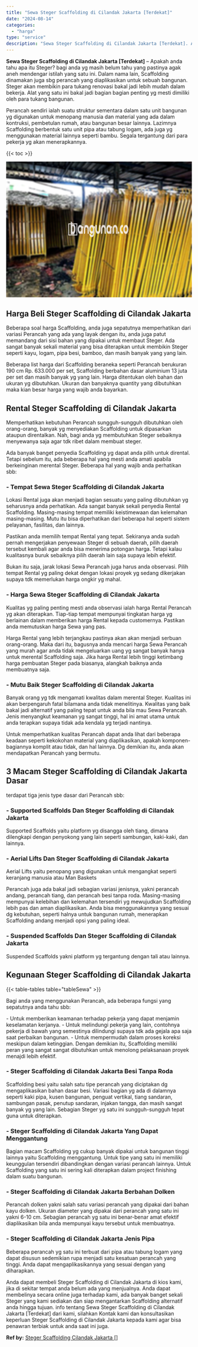 ```yaml
---
title: "Sewa Steger Scaffolding di Cilandak Jakarta [Terdekat]"
date: "2024-08-14"
categories: 
  - "harga"
type: "service"
description: "Sewa Steger Scaffolding di Cilandak Jakarta [Terdekat]. Anda dapat membeli Steger Scaffolding di Cilandak Jakarta di kios kami, jika di sekitar tempat anda b..."
---
```


**Sewa Steger Scaffolding di Cilandak Jakarta \[Terdekat\]** – Apakah anda tahu apa itu Steger? bagi anda yg masih belum tahu yang pastinya agak aneh mendengar istilah yang satu ini. Dalam nama lain, Scaffolding dinamakan juga sbg perancah yang diaplikasikan untuk sebuah bangunan. Steger akan membikin para tukang renovasi bakal jadi lebih mudah dalam bekerja. Alat yang satu ini bakal jadi bagian bagian penting yg mesti dimiliki oleh para tukang bangunan.

Perancah sendiri ialah suatu struktur sementara dalam satu unit bangunan yg digunakan untuk menopang manusia dan material yang ada dalam kontruksi, pembetulan rumah, atau bangunan besar lainnya. Lazimnya Scaffolding berbentuk satu unit pipa atau tabung logam, ada juga yg menggunakan material lainnya seperti bambu. Segala tergantung dari para pekerja yg akan menerapkannya.

{{< toc >}}

![Sewa Steger Scaffolding di Cilandak Jakarta [Terdekat]](/images/sewa-scaffolding-steger-11.png)

## Harga Beli Steger Scaffolding di Cilandak Jakarta

Beberapa soal harga Scaffolding, anda juga sepatutnya memperhatikan dari variasi Perancah yang ada yang layak dengan itu, anda juga patut memandang dari sisi bahan yang dipakai untuk membaut Steger. Ada sangat banyak sekali material yang bisa diterapkan untuk membikin Steger seperti kayu, logam, pipa besi, bamboo, dan masih banyak yang yang lain.

Beberapa list harga dari Scaffolding beraneka seperti Perancah berukuran 190 cm Rp. 633.000 per set, Scaffolding berbahan dasar aluminium 13 juta per set dan masih banyak yg yang lain. Harga ditentukan oleh bahan dan ukuran yg dibutuhkan. Ukuran dan banyaknya quantity yang dibutuhkan maka kian besar harga yang wajib anda bayarkan.

## Rental Steger Scaffolding di Cilandak Jakarta

Memperhatikan kebutuhan Perancah sungguh-sungguh dibutuhkan oleh orang-orang, banyak yg menyediakan Scaffolding untuk dipasarkan ataupun direntalkan. Nah, bagi anda yg membutuhkan Steger sebaiknya menyewanya saja agar tdk ribet dalam membuat steger.

Ada banyak banget penyedia Scaffolding yg dapat anda pilih untuk dirental. Tetapi sebelum itu, ada beberapa hal yang mesti anda amati apabila berkeinginan merental Steger. Beberapa hal yang wajib anda perhatikan sbb:

### \- Tempat Sewa Steger Scaffolding di Cilandak Jakarta

Lokasi Rental juga akan menjadi bagian sesuatu yang paling dibutuhkan yg seharusnya anda perhatikan. Ada sangat banyak sekali penyedia Rental Scaffolding. Masing-masing tempat memiliki keistimewaan dan kelemahan masing-masing. Mutu itu bisa diperhatikan dari beberapa hal seperti sistem pelayanan, fasilitas, dan lainnya.

Pastikan anda memilih tempat Rental yang tepat. Sekiranya anda sudah pernah mengerjakan penyewaan Steger di sebuah daerah, pilih daerah tersebut kembali agar anda bisa menerima potongan harga. Tetapi kalau kualitasnya buruk sebaiknya pilih daerah lain saja supaya lebih efektif.

Bukan itu saja, jarak lokasi Sewa Perancah juga harus anda observasi. Pilih tempat Rental yg paling dekat dengan lokasi proyek yg sedang dikerjakan supaya tdk memerlukan harga ongkir yg mahal.

### \- Harga Sewa Steger Scaffolding di Cilandak Jakarta

Kualitas yg paling penting mesti anda observasi ialah harga Rental Perancah yg akan diterapkan. Tiap-tiap tempat mempunyai tingkatan harga yg berlainan dalam memberikan harga Rental kepada customernya. Pastikan anda memutuskan harga Sewa yang pas.

Harga Rental yang lebih terjangkau pastinya akan akan menjadi serbuan orang-orang. Maka dari itu, bagusnya anda mencari harga Sewa Perancah yang murah agar anda tidak mengeluarkan uang yg sangat banyak hanya untuk merental Scaffolding saja. Jika harga Rental lebih tinggi ketimbang harga pembuatan Steger pada biasanya, alangkah baiknya anda membuatnya saja.

### \- Mutu Baik Steger Scaffolding di Cilandak Jakarta

Banyak orang yg tdk mengamati kwalitas dalam merental Steger. Kualitas ini akan berpengaruh fatal bilamana anda tidak menelitinya. Kwalitas yang baik bakal jadi alternatif yang paling tepat untuk anda bila mau Sewa Perancah. Jenis menyangkut keamanan yg sangat tinggi, hal ini amat utama untuk anda terapkan supaya tidak ada kendala yg terjadi nantinya.

Untuk memperhatikan kualitas Perancah dapat anda lihat dari beberapa keadaan seperti kekokohan material yang diaplikasikan, apakah komponen-bagiannya komplit atau tidak, dan hal lainnya. Dg demikian itu, anda akan mendapatkan Perancah yang bermutu.

## 3 Macam Steger Scaffolding di Cilandak Jakarta Dasar

terdapat tiga jenis type dasar dari Perancah sbb:

### \- Supported Scaffolds Dan Steger Scaffolding di Cilandak Jakarta

Supported Scaffolds yaitu platform yg disangga oleh tiang, dimana dilengkapi dengan penyokong yang lain seperti sambungan, kaki-kaki, dan lainnya.

### \- Aerial Lifts Dan Steger Scaffolding di Cilandak Jakarta

Aerial Lifts yaitu penopang yang digunakan untuk mengangkat seperti keranjang manusia atau Man Baskets

Perancah juga ada bakal jadi sebagian variasi jenisnya, yakni perancah andang, perancah tiang, dan perancah besi tanpa roda. Masing-masing mempunyai kelebihan dan kelemahan tersendiri yg mewujudkan Scaffolding lebih pas dan aman diaplikasikan. Anda bisa menggunakannya yang sesuai dg kebutuhan, seperti halnya untuk bangunan rumah, menerapkan Scaffolding andang menjadi opsi yang paling ideal.

### \- Suspended Scaffolds Dan Steger Scaffolding di Cilandak Jakarta

Suspended Scaffolds yakni platform yg tergantung dengan tali atau lainnya.

## Kegunaan Steger Scaffolding di Cilandak Jakarta

{{< table-tables table="tableSewa" >}}

Bagi anda yang menggunakan Perancah, ada beberapa fungsi yang sepatutnya anda tahu sbb:

\- Untuk memberikan keamanan terhadap pekerja yang dapat menjamin keselamatan kerjanya. - Untuk melindungi pekerja yang lain, contohnya pekerja di bawah yang semestinya dilindungi supaya tdk ada gejala apa saja saat perbaikan bangunan. - Untuk mempermudah dalam proses koreksi meskipun dalam ketinggian. Dengan demikian itu, Scaffolding memiliki peran yang sangat sangat dibutuhkan untuk menolong pelaksanaan proyek menajdi lebih efektif.

### \- Steger Scaffolding di Cilandak Jakarta Besi Tanpa Roda

Scaffolding besi yaitu salah satu tipe perancah yang diciptakan dg mengaplikasikan bahan dasar besi. Variasi bagian yg ada di dalamnya seperti kaki pipa, kusen bangunan, penguat vertikal, tiang sandaran, sambungan pasak, penutup sandaran, injakan tangga, dan masih sangat banyak yg yang lain. Sebagian Steger yg satu ini sungguh-sungguh tepat guna untuk diterapkan.

### \- Steger Scaffolding di Cilandak Jakarta Yang Dapat Menggantung

Bagian macam Scaffolding yg cukup banyak dipakai untuk bangunan tinggi lainnya yaitu Scaffolding menggantung. Untuk tipe yang satu ini memiliki keunggulan tersendiri dibandingkan dengan variasi perancah lainnya. Untuk Scaffolding yang satu ini sering kali diterapkan dalam project finishing dalam suatu bangunan.

### \- Steger Scaffolding di Cilandak Jakarta Berbahan Dolken

Perancah dolken yakni salah satu variasi perancah yang dipakai dari bahan kayu dolken. Ukuran diameter yang dipakai dari perancah yang satu ini yakni 6-10 cm. Sebagian perancah yg satu ini benar-benar amat efektif diaplikasikan bila anda mempunyai kayu tersebut untuk membuatnya.

### \- Steger Scaffolding di Cilandak Jakarta Jenis Pipa

Beberapa perancah yg satu ini terbuat dari pipa atau tabung logam yang dapat disusun sedemikian rupa menjadi satu kesatuan perancah yang tinggi. Anda dapat mengaplikasikannya yang sesuai dengan yang diharapkan.

Anda dapat membeli Steger Scaffolding di Cilandak Jakarta di kios kami, jika di sekitar tempat anda belum ada yang menjualnya. Anda dapat membelinya secara online juga terhadap kami, ada banyak banget sekali Steger yang kami sediakan dan siap mengantarkan Scaffolding alternatif anda hingga tujuan. info tentang Sewa Steger Scaffolding di Cilandak Jakarta \[Terdekat\] dari kami, silahkan Kontak kami dan konsultasikan keperluan Steger Scaffolding di Cilandak Jakarta kepada kami agar bisa penawran terbiak untuk anda saat ini juga.

**Ref by:** [Steger Scaffolding Cilandak Jakarta []](https://id.wikipedia.org/wiki/Steger)
